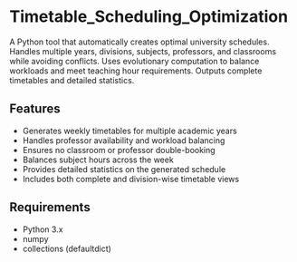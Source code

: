 # Timetable_Scheduling_Optimization
A Python tool that automatically creates optimal university schedules. Handles multiple years, divisions, subjects, professors, and classrooms while avoiding conflicts. Uses evolutionary computation to balance workloads and meet teaching hour requirements. Outputs complete timetables and detailed statistics. 

## Features

- Generates weekly timetables for multiple academic years
- Handles professor availability and workload balancing
- Ensures no classroom or professor double-booking
- Balances subject hours across the week
- Provides detailed statistics on the generated schedule
- Includes both complete and division-wise timetable views

## Requirements

- Python 3.x
- numpy
- collections (defaultdict)
